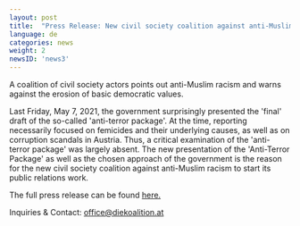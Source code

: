 ```yaml
---
layout: post
title:  "Press Release: New civil society coalition against anti-Muslim racism speaks out on the presented 'anti-terror-legislation-proposal'."
language: de
categories: news
weight: 2
newsID: 'news3'
---
```


A coalition of civil society actors points out anti-Muslim racism and warns against the erosion of basic democratic values.

Last Friday, May 7, 2021, the government surprisingly presented the 'final' draft of the so-called 'anti-terror package'. At the time, reporting necessarily focused on femicides and their underlying causes, as well as on corruption scandals in Austria. Thus, a critical examination of the 'anti-terror package' was largely absent. The new presentation of the 'Anti-Terror Package' as well as the chosen approach of the government is the reason for the new civil society coalition against anti-Muslim racism to start its public relations work.

The full press release can be found <a href="http://diekoalition.at/assets/pdf/Press_release_12_5_2021_Koalition_gg_antimuslimischen_Rassismus.pdf" target="_blank">here.</a> 

Inquiries & Contact: office@diekoalition.at
